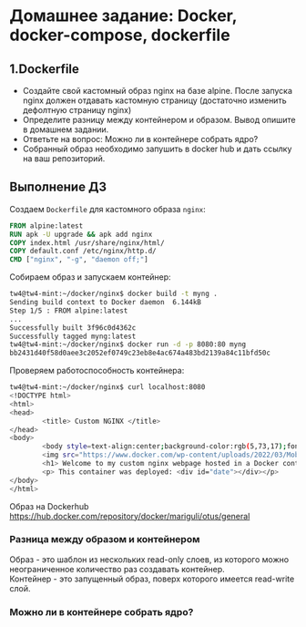 # Домашнее задание: Docker, docker-compose, dockerfile
## 1.Dockerfile
- Создайте свой кастомный образ nginx на базе alpine. После запуска nginx должен отдавать кастомную страницу (достаточно изменить дефолтную страницу nginx)
- Определите разницу между контейнером и образом. Вывод опишите в домашнем задании.
- Ответьте на вопрос: Можно ли в контейнере собрать ядро?
- Собранный образ необходимо запушить в docker hub и дать ссылку на ваш репозиторий.

## Выполнение ДЗ
Создаем `Dockerfile` для кастомного образа `nginx`:

```dockerfile
FROM alpine:latest
RUN apk -U upgrade && apk add nginx
COPY index.html /usr/share/nginx/html/
COPY default.conf /etc/nginx/http.d/
CMD ["nginx", "-g", "daemon off;"]
```
Собираем образ и запускаем контейнер:

```bash
tw4@tw4-mint:~/docker/nginx$ docker build -t myng .
Sending build context to Docker daemon  6.144kB
Step 1/5 : FROM alpine:latest
...
Successfully built 3f96c0d4362c
Successfully tagged myng:latest
tw4@tw4-mint:~/docker/nginx$ docker run -d -p 8080:80 myng
bb2431d40f58d0aee3c2052ef0749c23eb8e4ac674a483bd2139a84c11bfd50c
```

Проверяем работоспособность контейнера:
```bash
tw4@tw4-mint:~/docker/nginx$ curl localhost:8080
<!DOCTYPE html>
<html>
<head>
        <title> Custom NGINX </title>
</head>
<body>
        <body style=text-align:center;background-color:rgb(5,73,17);font-weight:900;font-size:20px;font-family:Helvetica,Arial,sans-serif>
        <img src="https://www.docker.com/wp-content/uploads/2022/03/Moby-logo.png">
        <h1> Welcome to my custom nginx webpage hosted in a Docker container </h1>
        <p> This container was deployed: <div id="date"></div></p>
</body>
</html>
```

Образ на Dockerhub https://hub.docker.com/repository/docker/mariguli/otus/general

### Разница между образом и контейнером
Образ - это шаблон из нескольких read-only слоев, из которого можно неограниченное количество раз создавать контейнер.    
Контейнер - это запущенный образ, поверх которого имеется read-write слой.

### Можно ли в контейнере собрать ядро?


